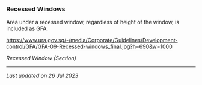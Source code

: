 ### Recessed Windows

Area under a recessed window, regardless of height of the window, is
included as GFA.

<https://www.ura.gov.sg/-/media/Corporate/Guidelines/Development-control/GFA/GFA-09-Recessed-windows_final.jpg?h=690&w=1000> 

*Recessed Window (Section)*

------------------------------------------------------------------------

*Last updated on 26 Jul 2023*
